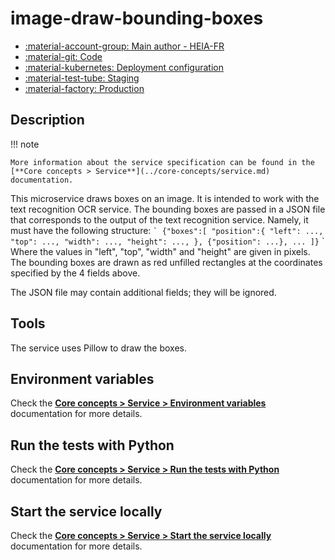 # image-draw-bounding-boxes

- [:material-account-group: Main author - HEIA-FR](https://www.hes-so.ch/swiss-ai-center/equipe)
- [:material-git: Code](https://github.com/swiss-ai-center/image-draw-bounding-boxes)
- [:material-kubernetes: Deployment configuration](https://github.com/swiss-ai-center/image-draw-bounding-boxes/tree/main/kubernetes)
- [:material-test-tube: Staging](https://image-draw-bounding-boxes-swiss-ai-center.kube-ext.isc.heia-fr.ch)
- [:material-factory: Production](https://image-draw-bounding-boxes.swiss-ai-center.ch)

## Description

!!! note

    More information about the service specification can be found in the
    [**Core concepts > Service**](../core-concepts/service.md) documentation.

This microservice draws boxes on an image. It is intended to work with the text
recognition OCR service. The bounding boxes are passed in a JSON file that
corresponds to the output of the text recognition service. Namely, it must have
the following structure: `` ` {"boxes":[
    "position":{
        "left": ..., "top": ..., "width": ..., "height": ...,
    }, {"position": ...}, ...
]} `` ` Where the values in "left", "top", "width" and "height" are given in
pixels. The bounding boxes are drawn as red unfilled rectangles at the
coordinates specified by the 4 fields above.

The JSON file may contain additional fields; they will be ignored.

## Tools
The service uses Pillow to draw the boxes.

## Environment variables

Check the
[**Core concepts > Service > Environment variables**](../core-concepts/service.md#environment-variables)
documentation for more details.

## Run the tests with Python

Check the
[**Core concepts > Service > Run the tests with Python**](../core-concepts/service.md#run-the-tests-with-python)
documentation for more details.

## Start the service locally

Check the
[**Core concepts > Service > Start the service locally**](../core-concepts/service.md#start-the-service-locally)
documentation for more details.
